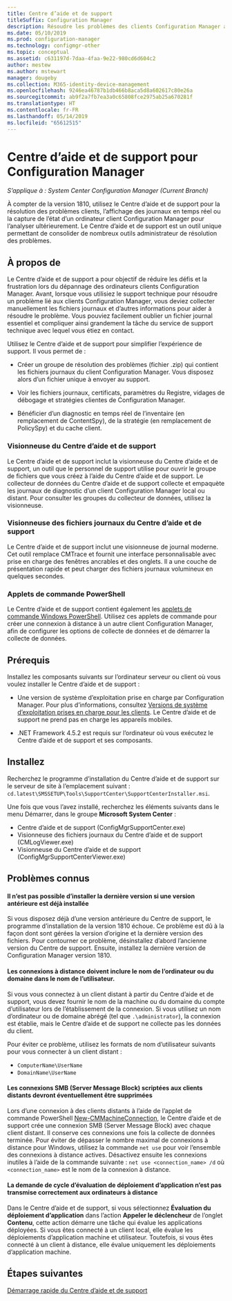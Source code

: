 ```yaml
---
title: Centre d’aide et de support
titleSuffix: Configuration Manager
description: Résoudre les problèmes des clients Configuration Manager avec le Centre d’aide et de support.
ms.date: 05/10/2019
ms.prod: configuration-manager
ms.technology: configmgr-other
ms.topic: conceptual
ms.assetid: c631197d-7daa-4faa-9e22-980cd6d604c2
author: mestew
ms.author: mstewart
manager: dougeby
ms.collection: M365-identity-device-management
ms.openlocfilehash: 9246ea46787b1db466b8aca5d8a602617c80e26a
ms.sourcegitcommit: ab9f2a7fb7ea3a0c65808fce2975ab25a670281f
ms.translationtype: HT
ms.contentlocale: fr-FR
ms.lasthandoff: 05/14/2019
ms.locfileid: "65612515"
---
```

# <a name="support-center-for-configuration-manager"></a>Centre d’aide et de support pour Configuration Manager

*S’applique à : System Center Configuration Manager (Current Branch)*

<!--1357489-->
À compter de la version 1810, utilisez le Centre d’aide et de support pour la résolution des problèmes clients, l’affichage des journaux en temps réel ou la capture de l’état d’un ordinateur client Configuration Manager pour l’analyser ultérieurement. Le Centre d’aide et de support est un outil unique permettant de consolider de nombreux outils administrateur de résolution des problèmes. 



## <a name="about"></a>À propos de 

Le Centre d’aide et de support a pour objectif de réduire les défis et la frustration lors du dépannage des ordinateurs clients Configuration Manager. Avant, lorsque vous utilisiez le support technique pour résoudre un problème lié aux clients Configuration Manager, vous deviez collecter manuellement les fichiers journaux et d’autres informations pour aider à résoudre le problème. Vous pouviez facilement oublier un fichier journal essentiel et compliquer ainsi grandement la tâche du service de support technique avec lequel vous étiez en contact.

Utilisez le Centre d’aide et de support pour simplifier l’expérience de support. Il vous permet de :

 - Créer un groupe de résolution des problèmes (fichier .zip) qui contient les fichiers journaux du client Configuration Manager. Vous disposez alors d’un fichier unique à envoyer au support.  

 - Voir les fichiers journaux, certificats, paramètres du Registre, vidages de débogage et stratégies clientes de Configuration Manager.  

 - Bénéficier d’un diagnostic en temps réel de l’inventaire (en remplacement de ContentSpy), de la stratégie (en remplacement de PolicySpy) et du cache client.  


### <a name="support-center-viewer"></a>Visionneuse du Centre d’aide et de support

Le Centre d’aide et de support inclut la visionneuse du Centre d’aide et de support, un outil que le personnel de support utilise pour ouvrir le groupe de fichiers que vous créez à l’aide du Centre d’aide et de support. Le collecteur de données du Centre d’aide et de support collecte et empaquète les journaux de diagnostic d’un client Configuration Manager local ou distant. Pour consulter les groupes du collecteur de données, utilisez la visionneuse.


### <a name="support-center-log-file-viewer"></a>Visionneuse des fichiers journaux du Centre d’aide et de support

Le Centre d’aide et de support inclut une visionneuse de journal moderne. Cet outil remplace CMTrace et fournit une interface personnalisable avec prise en charge des fenêtres ancrables et des onglets. Il a une couche de présentation rapide et peut charger des fichiers journaux volumineux en quelques secondes.


### <a name="powershell-cmdlets"></a>Applets de commande PowerShell

Le Centre d’aide et de support contient également les [applets de commande Windows PowerShell](https://go.microsoft.com/fwlink/?linkid=397830). Utilisez ces applets de commande pour créer une connexion à distance à un autre client Configuration Manager, afin de configurer les options de collecte de données et de démarrer la collecte de données.



## <a name="prerequisites"></a>Prérequis

Installez les composants suivants sur l’ordinateur serveur ou client où vous voulez installer le Centre d’aide et de support :

- Une version de système d’exploitation prise en charge par Configuration Manager. Pour plus d’informations, consultez [Versions de système d’exploitation prises en charge pour les clients](/sccm/core/plan-design/configs/supported-operating-systems-for-clients-and-devices). Le Centre d’aide et de support ne prend pas en charge les appareils mobiles.  

- .NET Framework 4.5.2 est requis sur l’ordinateur où vous exécutez le Centre d’aide et de support et ses composants.  



## <a name="install"></a>Installez

Recherchez le programme d’installation du Centre d’aide et de support sur le serveur de site à l’emplacement suivant : `cd.latest\SMSSETUP\Tools\SupportCenter\SupportCenterInstaller.msi`.

Une fois que vous l’avez installé, recherchez les éléments suivants dans le menu Démarrer, dans le groupe **Microsoft System Center** :  
- Centre d’aide et de support (ConfigMgrSupportCenter.exe)  
- Visionneuse des fichiers journaux du Centre d’aide et de support (CMLogViewer.exe)  
- Visionneuse du Centre d’aide et de support (ConfigMgrSupportCenterViewer.exe)  



## <a name="known-issues"></a>Problèmes connus 

#### <a name="you-cant-install-the-latest-version-if-an-older-version-is-already-installed"></a>Il n’est pas possible d’installer la dernière version si une version antérieure est déjà installée
<!--SCCMDocs-pr issue #3090-->
Si vous disposez déjà d’une version antérieure du Centre de support, le programme d’installation de la version 1810 échoue. Ce problème est dû à la façon dont sont gérées la version d’origine et la dernière version des fichiers. Pour contourner ce problème, désinstallez d’abord l’ancienne version du Centre de support. Ensuite, installez la dernière version de Configuration Manager version 1810.

#### <a name="remote-connections-must-include-computer-name-or-domain-as-part-of-the-user-name"></a>Les connexions à distance doivent inclure le nom de l’ordinateur ou du domaine dans le nom de l’utilisateur.
Si vous vous connectez à un client distant à partir du Centre d’aide et de support, vous devez fournir le nom de la machine ou du domaine du compte d’utilisateur lors de l’établissement de la connexion. Si vous utilisez un nom d’ordinateur ou de domaine abrégé (tel que `.\administrator`), la connexion est établie, mais le Centre d’aide et de support ne collecte pas les données du client. 

Pour éviter ce problème, utilisez les formats de nom d’utilisateur suivants pour vous connecter à un client distant : 
- `ComputerName\UserName`  
- `DomainName\UserName`  

#### <a name="scripted-server-message-block-connections-to-remote-clients-might-require-removal"></a>Les connexions SMB (Server Message Block) scriptées aux clients distants devront éventuellement être supprimées
Lors d’une connexion à des clients distants à l’aide de l’applet de commande PowerShell [New-CMMachineConnection](https://go.microsoft.com/fwlink/p/?linkid=390542), le Centre d’aide et de support crée une connexion SMB (Server Message Block) avec chaque client distant. Il conserve ces connexions une fois la collecte de données terminée. Pour éviter de dépasser le nombre maximal de connexions à distance pour Windows, utilisez la commande `net use` pour voir l’ensemble des connexions à distance actives. Désactivez ensuite les connexions inutiles à l’aide de la commande suivante : `net use <connection_name> /d` 
où `<connection_name>` est le nom de la connexion à distance.

#### <a name="application-deployment-evaluation-cycle-request-isnt-sent-correctly-to-remote-machines"></a>La demande de cycle d’évaluation de déploiement d’application n’est pas transmise correctement aux ordinateurs à distance
<!--2849356-->
Dans le Centre d’aide et de support, si vous sélectionnez **Évaluation du déploiement d’application** dans l’action **Appeler le déclencheur** de l’onglet **Contenu**, cette action démarre une tâche qui évalue les applications déployées. Si vous êtes connecté à un client local, elle évalue les déploiements d’application machine et utilisateur. Toutefois, si vous êtes connecté à un client à distance, elle évalue uniquement les déploiements d’application machine.


## <a name="next-steps"></a>Étapes suivantes

[Démarrage rapide du Centre d’aide et de support](/sccm/core/support/support-center-quickstart)
